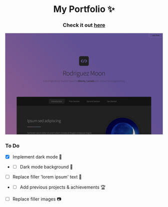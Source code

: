 <h1 align="center">
    My Portfolio ✨
</h1>

<h3 align="center">
    Check it out
    <a href="https://rodriguez-moon.github.io">
        here
    </a>
</h3>

![example](./examples/example.dark.png)

### To Do
- [x] Implement dark mode 🦉
- - [ ] Dark mode background 🌙
- [ ] Replace filler 'lorem ipsum' text 📄
- - [ ] Add previous projects & achievements 🏆
- [ ] Replace filler images 📷

